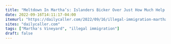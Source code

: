 ```yaml
---
title: "Meltdown In Martha’s: Islanders Bicker Over Just How Much Help To Give Illegals"
date: 2022-09-16T14:11:17-04:00
itemurl: "https://dailycaller.com/2022/09/16/illegal-immigration-marthas-vineyard-desantis/"
sites: "dailycaller.com"
tags: ["Martha's Vineyard", "illegal immigration"]
draft: false
---
```


